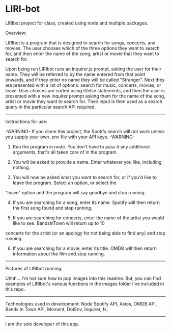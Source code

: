 # LIRI-bot
LIRIbot project for class, created using node and multiple packages.

Overview:

LIRIbot is a program that is designed to search for songs, concerts, and movies. The user chooses which of the three
options they want to search for, and then enter the name of the song, artist or movie that they want to search for.

Upon being run LIRIbot runs an inquirer.js prompt, asking the user for their name. They will be referred to by the
name entered from that point onwards, and if they enter no name they will be called "Stranger". Next they are presented
with a list of options: search for music, concerts, movies, or leave. User choices are sorted using if/else statements,
and then the user is presented with a new inquirer prompt asking them for the name of the song, artist or movie they
want to search for. Their input is then used as a search query in the particular search API required.

----------------------

Instructions for use:

 -WARNING- If you clone this project, the Spotify search will not work unless you supply your own .env file with your API keys. -WARNING- 

1. Run the program in node. You don't have to pass it any additional arguments, that's all taken care of in the program.

2. You will be asked to provide a name. Enter whatever you like, including nothing.

3. You will now be asked what you want to search for, or if you'd like to leave the program. Select an option, or select the

"leave" option and the program will say goodbye and stop running.

4. If you are searching for a song, enter its name. Spotify will then return the first song found and stop running.

5. If you are searching for concerts, enter the name of the artist you would like to see. BandsInTown will return up to 10

concerts for the artist (or an apology for not being able to find any) and stop running.

6. If you are searching for a movie, enter its title. OMDB will then return information about the film and stop running.

----------------------

Pictures of LIRIbot running:

Uhhh... I'm not sure how to pop images into this readme. But, you can find examples of LIRIbot's various functions in the images folder I've included in this repo.

----------------------

Technologies used in development: Node Spotify API, Axios, OMDB API, Bands In Town API, Moment, DotEnv, Inquirer, fs.

----------------------

I am the sole developer of this app.
